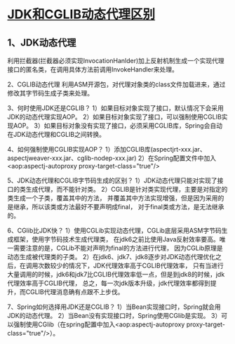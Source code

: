 # [JDK和CGLIB动态代理区别](https://blog.csdn.net/yhl_jxy/article/details/80635012?utm_medium=distribute.pc_relevant.none-task-blog-BlogCommendFromMachineLearnPai2-1.nonecase&depth_1-utm_source=distribute.pc_relevant.none-task-blog-BlogCommendFromMachineLearnPai2-1.nonecase)

## 1、JDK动态代理
   利用拦截器(拦截器必须实现InvocationHanlder)加上反射机制生成一个实现代理接口的匿名类，在调用具体方法前调用InvokeHandler来处理。

   2、CGLIB动态代理
   利用ASM开源包，对代理对象类的class文件加载进来，通过修改其字节码生成子类来处理。

   3、何时使用JDK还是CGLIB？
   1）如果目标对象实现了接口，默认情况下会采用JDK的动态代理实现AOP。
   2）如果目标对象实现了接口，可以强制使用CGLIB实现AOP。
   3）如果目标对象没有实现了接口，必须采用CGLIB库，Spring会自动在JDK动态代理和CGLIB之间转换。

   4、如何强制使用CGLIB实现AOP？
   1）添加CGLIB库(aspectjrt-xxx.jar、aspectjweaver-xxx.jar、cglib-nodep-xxx.jar)
   2）在Spring配置文件中加入<aop:aspectj-autoproxy proxy-target-class="true"/>

   5、JDK动态代理和CGLIB字节码生成的区别？
   1）JDK动态代理只能对实现了接口的类生成代理，而不能针对类。
   2）CGLIB是针对类实现代理，主要是对指定的类生成一个子类，覆盖其中的方法，
        并覆盖其中方法实现增强，但是因为采用的是继承，所以该类或方法最好不要声明成final，
        对于final类或方法，是无法继承的。

   6、CGlib比JDK快？
   1）使用CGLib实现动态代理，CGLib底层采用ASM字节码生成框架，使用字节码技术生成代理类，
   在jdk6之前比使用Java反射效率要高。唯一需要注意的是，CGLib不能对声明为final的方法进行代理，
   因为CGLib原理是动态生成被代理类的子类。
   2）在jdk6、jdk7、jdk8逐步对JDK动态代理优化之后，在调用次数较少的情况下，JDK代理效率高于CGLIB代理效率，
   只有当进行大量调用的时候，jdk6和jdk7比CGLIB代理效率低一点，但是到jdk8的时候，jdk代理效率高于CGLIB代理，
   总之，每一次jdk版本升级，jdk代理效率都得到提升，而CGLIB代理消息确有点跟不上步伐。

   7、Spring如何选择用JDK还是CGLIB？
   1）当Bean实现接口时，Spring就会用JDK的动态代理。
   2）当Bean没有实现接口时，Spring使用CGlib是实现。
   3）可以强制使用CGlib（在spring配置中加入<aop:aspectj-autoproxy proxy-target-class="true"/>）。
